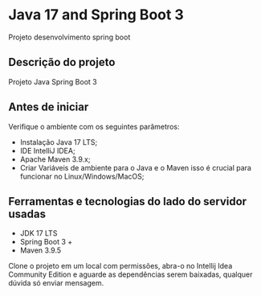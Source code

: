 # Java 17 and Spring Boot 3
Projeto desenvolvimento spring boot

## Descrição do projeto

Projeto Java Spring Boot 3

## Antes de iniciar

Verifique o ambiente com os seguintes parâmetros:

- Instalação Java 17 LTS;
- IDE IntelliJ IDEA;
- Apache Maven 3.9.x;
- Criar Variáveis de ambiente para o Java e o Maven isso é crucial para funcionar no Linux/Windows/MacOS;

## Ferramentas e tecnologias do lado do servidor usadas

- JDK 17 LTS
- Spring Boot 3 +
- Maven 3.9.5

Clone o projeto em um local com permissões, abra-o no Intellij Idea Community Edition e aguarde 
as dependências serem baixadas, qualquer dúvida só enviar mensagem.
